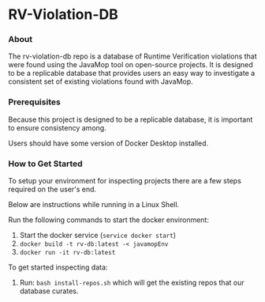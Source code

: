 # RV-Violation-DB  

### About
The rv-violation-db repo is a database of Runtime Verification violations that were found using the JavaMop tool on open-source projects. It is designed to be a replicable database that provides users an easy way to investigate a consistent set of existing violations found with JavaMop. 

### Prerequisites
Because this project is designed to be a replicable database, it is important to ensure consistency among. 

Users should have some version of Docker Desktop installed.

### How to Get Started
To setup your environment for inspecting projects there are a few steps required on the user's end.

Below are instructions while running in a Linux Shell.

Run the following commands to start the docker environment: 
1. Start the docker service (`service docker start`)
2. `docker build -t rv-db:latest -< javamopEnv`
3. `docker run -it rv-db:latest`

To get started inspecting data:
1. Run: `bash install-repos.sh` which will get the existing repos that our database curates.



